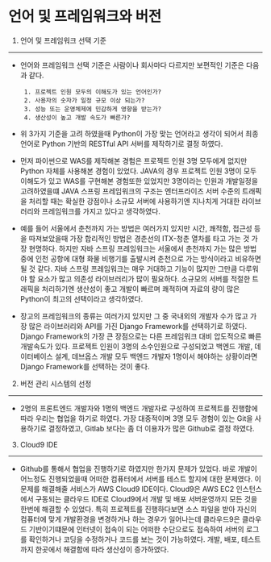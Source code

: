 언어 및 프레임워크와 버전 
==========================================================================================
1. 언어 및 프레임워크 선택 기준
------------------------------------------------------------------------------------------
 - 언어와 프레임워크 선택 기준은 사람이나 회사마다 다르지만 보편적인 기준은 다음과 같다.
        
        1. 프로젝트 인원 모두의 이해도가 있는 언어인가?
        2. 사용자의 숫자가 일정 규모 이상 되는가?
        3. 성능 또는 운영체제에 민감하게 영향을 받는가?
        4. 생산성이 높고 개발 속도가 빠른가?

- 위 3가지 기준을 고려 하였을때 Python이 가장 맞는 언어라고 생각이 되어서 최종 언어로 Python 기반의 RESTful API 서버를 제작하기로 결정 하였다.

- 먼저 파이썬으로 WAS를 제작해본 경험은 프로젝트 인원 3명 모두에게 없지만 Python 자체를 사용해본 경험이 있었다. JAVA의 경우 프로젝트 인원 3명이 모두 이해도가 있고 WAS를 구현해본 경험또한 있었지만 3명이라는 인원과 개발일정을 고려하였을떄 JAVA 스프링 프레임워크의 구조는 엔터프라이즈 서버 수준의 트래픽을 처리할 때는 확실한 강점이나 소규모 서버에 사용하기엔 지나치게 거대한 라이브러리와 프레임워크를 가지고 있다고 생각하였다. 

- 예를 들어 서울에서 춘천까지 가는 방법은 여러가지 있지만 시간, 쾌적함, 접근성 등을 따져보았을때 가장 합리적인 방법은 경춘선의 ITX-청춘 열차를 타고 가는 것 가장 현명하다. 하지만 자바 스프링 프레임워크는 서울에서 춘천까지 가는 많은 방법 중에 인천 공항에 대형 화물 비행기를 출발시켜 춘천으로 가는 방식이라고 비유하면 될 것 같다. 자바 스프링 프레임워크는 매우 거대하고 기능이 많지만 그만큼 다루워야 할 요소가 많고 의존성 라이브러리가 많이 필요하다. 소규모의 서버를 적절한 트래픽을 처리하기엔 생산성이 좋고 개발이 빠르며 쾌적하며 자료의 량이 많은 Python이 최고의 선택이라고 생각하였다.

- 장고의 프레임워크의 종류는 여러가지 있지만 그 중 국내외의 개발자 수가 많고 가장 많은 라이브러리와 API를 가진 Django Framework를 선택하기로 하였다. Django Framework의 가장 큰 장점으로는 다른 프레임워크 대비 압도적으로 빠른 개발속도가 있다. 프로젝트 인원이 3명의 소수인원으로 구성되었고 백엔드 개발, 데이터베이스 설계, 데브옵스 개발 모두 백엔드 개발자 1명이서 해야하는 상황이라면 Django Framework를 선택하는 것이 좋다.

2. 버전 관리 시스템의 선정
------------------------------------------------------------------------------------------
- 2명의 프론트엔드 개발자와 1명의 백엔드 개발자로 구성하여 프로젝트를 진행함에 따라 우리는 협업을 하기로 하였다. 가장 대중적이며 3명 모두 경험이 있는 Git을 사용하기로 결정하였고, Gitlab 보다는 좀 더 이용자가 많은 Github로 결정 하였다.

3. Cloud9 IDE
------------------------------------------------------------------------------------------
- Github를 통해서 협업을 진행하기로 하였지만 한가지 문제가 있었다. 바로 개발이 어느정도 진행되었을때 어떠한 컴퓨터에서 서버를 테스트 할지에 대한 문제였다. 이 문제를 해결해줄 서비스가 AWS Cloud9 IDE이다. Cloud9은 AWS EC2 인스턴스에서 구동되는 클라우드 IDE로 Cloud9에서 개발 및 배포 서버운영까지 모든 것을 한번에 해결할 수 있었다. 특히 프로젝트를 진행하다보면 소스 파일을 받아 자신의 컴퓨터에 맞게 개발환경을 변경하거나 하는 경우가 일어나는데 클라우드9은 클라우드 기반이기떄문에 인터넷이 접속이 되는 어떠한 수단으로도 접속하여 서버의 로그를 확인하거나 코딩을 수정하거나 코드를 보는 것이 가능하였다. 개발, 배포, 테스트 까지 한곳에서 해결함에 따라 생산성이 증가하였다.